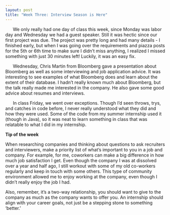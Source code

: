 ```yaml
---
layout: post
title: "Week Three: Interview Season is Here"
---
```

&nbsp;&nbsp;&nbsp;&nbsp;&nbsp;&nbsp;We only really had one day of class this week, since Monday was labor day and Wednesday we had a guest speaker.  Still it was hectic since our first project was due.  The project was pretty long and had many details - I finished early, but when I was going over the requirements and piazza posts for the 5th or 6th time to make sure I didn’t miss anything, I realized I missed something with just 30 minutes left!  Luckily, it was an easy fix.

&nbsp;&nbsp;&nbsp;&nbsp;&nbsp;&nbsp;Wednesday, Chris Martin from Bloomberg gave a presentation about Bloomberg as well as some interviewing and job application advice.  It was interesting to see examples of what Bloomberg does and learn about the extent of their database.  I hadn’t really known much about Bloomberg, but the talk really made me interested in the company.  He also gave some good advice about resumes and interviews.

&nbsp;&nbsp;&nbsp;&nbsp;&nbsp;&nbsp;In class Friday, we went over exceptions.  Though I’d seen throws, trys, and catches in code before, I never really understood what they did and how they were used.  Some of the code from my summer internship used it (though in Java), so it was neat to learn something in class that was relatable to what I did in my internship.

**Tip of the week**

When researching companies and thinking about questions to ask recruiters and interviewers, make a priority list of what’s important to you in a job and company.  For example, for me, coworkers can make a big difference in how much job satisfaction I get.  Even though the company I was at dissolved over a year and half ago, I still workout with some of my old co-workers regularly and keep in touch with some others.  This type of community environment allowed me to enjoy working at the company, even though I didn’t really enjoy the job I had.

Also, remember, it’s a two-way relationship, you should want to give to the company as much as the company wants to offer you.  An internship should align with your career goals, not just be a stepping stone to something ‘better.’
